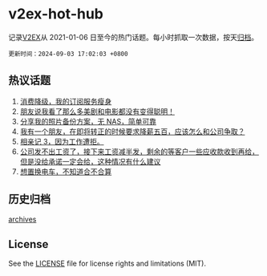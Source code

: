 # v2ex-hot-hub

 记录[V2EX](https://www.v2ex.com/)从 2021-01-06 日至今的热门话题。每小时抓取一次数据，按天[归档](archives)。

`更新时间：2024-09-03 17:02:03 +0800`

## 热议话题

1. [消费降级，我的订阅服务瘦身](https://www.v2ex.com/t/1069804)
1. [朋友说我看了那么多美剧和电影都没有变得聪明！](https://www.v2ex.com/t/1069878)
1. [分享我的照片备份方案，无 NAS，简单可靠](https://www.v2ex.com/t/1069781)
1. [我有一个朋友，在即将转正的时候要求降薪五百，应该怎么和公司争取？](https://www.v2ex.com/t/1069771)
1. [相亲记 3，因为工作遭拒。](https://www.v2ex.com/t/1069773)
1. [公司发不出工资了，接下来工资减半发，剩余的等客户一些应收款收到再给，但是没给承诺一定会给，这种情况有什么建议](https://www.v2ex.com/t/1069798)
1. [想置换电车，不知道合不合算](https://www.v2ex.com/t/1069799)

## 历史归档

[archives](archives)

## License

See the [LICENSE](LICENSE) file for license rights and limitations (MIT).
